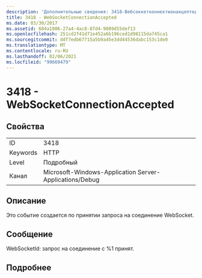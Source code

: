 ```yaml
---
description: 'Дополнительные сведения: 3418-Вебсоккетконнектионакцептед'
title: 3418 - WebSocketConnectionAccepted
ms.date: 03/30/2017
ms.assetid: 684a1806-27a4-4ac8-87d4-9089d55def13
ms.openlocfilehash: 251cd2f41d71e452a6b196ced1d98115da745ca1
ms.sourcegitcommit: ddf7edb67715a5b9a45e3dd44536dabc153c1de0
ms.translationtype: MT
ms.contentlocale: ru-RU
ms.lasthandoff: 02/06/2021
ms.locfileid: "99669479"
---
```

# <a name="3418---websocketconnectionaccepted"></a>3418 - WebSocketConnectionAccepted

## <a name="properties"></a>Свойства  
  
|||  
|-|-|  
|ID|3418|  
|Keywords|HTTP|  
|Level|Подробный|  
|Канал|Microsoft-Windows-Application Server-Applications/Debug|  
  
## <a name="description"></a>Описание  

 Это событие создается по принятии запроса на соединение WebSocket.  
  
## <a name="message"></a>Сообщение  

 WebSocketId: запрос на соединение с %1 принят.  
  
## <a name="details"></a>Подробнее
